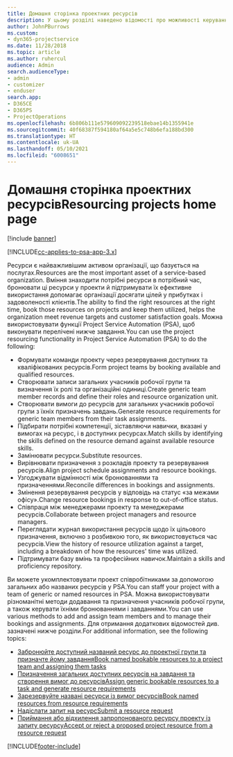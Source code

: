 ```yaml
---
title: Домашня сторінка проектних ресурсів
description: У цьому розділі наведено відомості про можливості керування ресурсами в Project Service Automation (PSA) для Dynamics 365.
author: JohnPBurrows
ms.custom:
- dyn365-projectservice
ms.date: 11/28/2018
ms.topic: article
ms.author: ruhercul
audience: Admin
search.audienceType:
- admin
- customizer
- enduser
search.app:
- D365CE
- D365PS
- ProjectOperations
ms.openlocfilehash: 6b806b111e579609092239518ebae14b1355941e
ms.sourcegitcommit: 40f68387f594180af64a5e5c748b6efa188bd300
ms.translationtype: HT
ms.contentlocale: uk-UA
ms.lasthandoff: 05/10/2021
ms.locfileid: "6008651"
---
```

# <a name="resourcing-projects-home-page"></a><span data-ttu-id="5dc8b-103">Домашня сторінка проектних ресурсів</span><span class="sxs-lookup"><span data-stu-id="5dc8b-103">Resourcing projects home page</span></span>

[!include [banner](../includes/psa-now-project-operations.md)]

[!INCLUDE[cc-applies-to-psa-app-3.x](../includes/cc-applies-to-psa-app-3x.md)]

<span data-ttu-id="5dc8b-104">Ресурси є найважливішим активом організації, що базується на послугах.</span><span class="sxs-lookup"><span data-stu-id="5dc8b-104">Resources are the most important asset of a service-based organization.</span></span> <span data-ttu-id="5dc8b-105">Вміння знаходити потрібні ресурси в потрібний час, бронювати ці ресурси у проекти й підтримувати їх ефективне використання допомагає організації досягати цілей у прибутках і задоволеності клієнтів.</span><span class="sxs-lookup"><span data-stu-id="5dc8b-105">The ability to find the right resources at the right time, book those resources on projects and keep them utilized, helps the organization meet revenue targets and customer satisfaction goals.</span></span> <span data-ttu-id="5dc8b-106">Можна використовувати функції Project Service Automation (PSA), щоб виконувати перелічені нижче завдання.</span><span class="sxs-lookup"><span data-stu-id="5dc8b-106">You can use the project resourcing functionality in Project Service Automation (PSA) to do the following:</span></span>

- <span data-ttu-id="5dc8b-107">Формувати команди проекту через резервування доступних та кваліфікованих ресурсів.</span><span class="sxs-lookup"><span data-stu-id="5dc8b-107">Form project teams by booking available and qualified resources.</span></span>
- <span data-ttu-id="5dc8b-108">Створювати записи загальних учасників робочої групи та визначення їх ролі та організаційні одиниці.</span><span class="sxs-lookup"><span data-stu-id="5dc8b-108">Create generic team member records and define their roles and resource organization unit.</span></span>
- <span data-ttu-id="5dc8b-109">Створювати вимоги до ресурсів для загальних учасників робочої групи з їхніх призначень завдань.</span><span class="sxs-lookup"><span data-stu-id="5dc8b-109">Generate resource requirements for generic team members from their task assignments.</span></span>
- <span data-ttu-id="5dc8b-110">Підбирати потрібні компетенції, зіставляючи навички, вказані у вимогах на ресурс, і в доступних ресурсах.</span><span class="sxs-lookup"><span data-stu-id="5dc8b-110">Match skills by identifying the skills defined on the resource demand against available resource skills.</span></span>
- <span data-ttu-id="5dc8b-111">Замінювати ресурси.</span><span class="sxs-lookup"><span data-stu-id="5dc8b-111">Substitute resources.</span></span>
- <span data-ttu-id="5dc8b-112">Вирівнювати призначення з розкладів проекту та резервування ресурсів.</span><span class="sxs-lookup"><span data-stu-id="5dc8b-112">Align project schedule assignments and resource bookings.</span></span>
- <span data-ttu-id="5dc8b-113">Узгоджувати відмінності між бронюваннями та призначеннями.</span><span class="sxs-lookup"><span data-stu-id="5dc8b-113">Reconcile differences in bookings and assignments.</span></span>
- <span data-ttu-id="5dc8b-114">Змінення резервування ресурсів у відповідь на статус «за межами офісу».</span><span class="sxs-lookup"><span data-stu-id="5dc8b-114">Change resource bookings in response to out-of-office status.</span></span>
- <span data-ttu-id="5dc8b-115">Співпраця між менеджерами проекту та менеджерами ресурсів.</span><span class="sxs-lookup"><span data-stu-id="5dc8b-115">Collaborate between project managers and resource managers.</span></span>
- <span data-ttu-id="5dc8b-116">Переглядати журнал використання ресурсів щодо їх цільового призначення, включно з розбивкою того, як використовується час ресурсів.</span><span class="sxs-lookup"><span data-stu-id="5dc8b-116">View the history of resource utilization against a target, including a breakdown of how the resources' time was utilized.</span></span>
- <span data-ttu-id="5dc8b-117">Підтримувати базу вмінь та професійних навичок.</span><span class="sxs-lookup"><span data-stu-id="5dc8b-117">Maintain a skills and proficiency repository.</span></span>


<span data-ttu-id="5dc8b-118">Ви можете укомплектовувати проект співробітниками за допомогою загальних або названих ресурсів у PSA.</span><span class="sxs-lookup"><span data-stu-id="5dc8b-118">You can staff your project with a team of generic or named resources in PSA.</span></span> <span data-ttu-id="5dc8b-119">Можна використовувати різноманітні методи додавання та призначення учасників робочої групи, а також керувати їхніми бронюваннями і завданнями.</span><span class="sxs-lookup"><span data-stu-id="5dc8b-119">You can use various methods to add and assign team members and to manage their bookings and assignments.</span></span> <span data-ttu-id="5dc8b-120">Для отримання додаткових відомостей див. зазначені нижче розділи.</span><span class="sxs-lookup"><span data-stu-id="5dc8b-120">For additional information, see the following topics:</span></span>

- [<span data-ttu-id="5dc8b-121">Забронюйте доступний названий ресурс до проектної групи та призначте йому завдання</span><span class="sxs-lookup"><span data-stu-id="5dc8b-121">Book named bookable resources to a project team and assigning them tasks</span></span>](assign-named-bookable-resource.md)
- [<span data-ttu-id="5dc8b-122">Призначення загальних доступних ресурсів на завдання та створення вимог до ресурсів</span><span class="sxs-lookup"><span data-stu-id="5dc8b-122">Assign generic bookable resources to a task and generate resource requirements</span></span>](assign-generic-bookable-resource.md)
- [<span data-ttu-id="5dc8b-123">Зарезервуйте названі ресурси із вимог ресурсів</span><span class="sxs-lookup"><span data-stu-id="5dc8b-123">Book named resources from resource requirements</span></span>](book-named-resource.md)
- [<span data-ttu-id="5dc8b-124">Надіслати запит на ресурс</span><span class="sxs-lookup"><span data-stu-id="5dc8b-124">Submit a resource request</span></span>](submit-resource-request.md)
- [<span data-ttu-id="5dc8b-125">Приймання або відхилення запропонованого ресурсу проекту із запиту ресурсу</span><span class="sxs-lookup"><span data-stu-id="5dc8b-125">Accept or reject a proposed project resource from a resource request</span></span>](accept-reject-proposed-resource.md)


[!INCLUDE[footer-include](../includes/footer-banner.md)]
